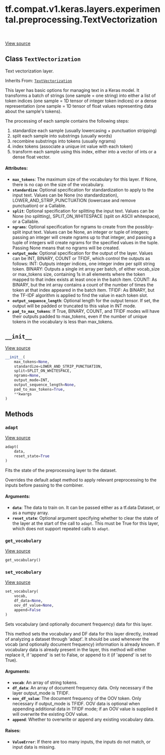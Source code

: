 <div itemscope itemtype="http://developers.google.com/ReferenceObject">
<meta itemprop="name" content="tf.compat.v1.keras.layers.experimental.preprocessing.TextVectorization" />
<meta itemprop="path" content="Stable" />
<meta itemprop="property" content="__init__"/>
<meta itemprop="property" content="adapt"/>
<meta itemprop="property" content="get_vocabulary"/>
<meta itemprop="property" content="set_vocabulary"/>
</div>

# tf.compat.v1.keras.layers.experimental.preprocessing.TextVectorization

<!-- Insert buttons and diff -->

<table class="tfo-notebook-buttons tfo-api" align="left">
</table>

<a target="_blank" href="/code/stable/tensorflow/python/keras/layers/preprocessing/text_vectorization_v1.py">View source</a>



## Class `TextVectorization`

Text vectorization layer.

Inherits From: [`TextVectorization`](../../../../../../../tf/keras/layers/experimental/preprocessing/TextVectorization.md)

<!-- Placeholder for "Used in" -->

This layer has basic options for managing text in a Keras model. It
transforms a batch of strings (one sample = one string) into either a list of
token indices (one sample = 1D tensor of integer token indices) or a dense
representation (one sample = 1D tensor of float values representing data about
the sample's tokens).

The processing of each sample contains the following steps:
  1) standardize each sample (usually lowercasing + punctuation stripping)
  2) split each sample into substrings (usually words)
  3) recombine substrings into tokens (usually ngrams)
  4) index tokens (associate a unique int value with each token)
  5) transform each sample using this index, either into a vector of ints or
     a dense float vector.

#### Attributes:


* <b>`max_tokens`</b>: The maximum size of the vocabulary for this layer. If None,
  there is no cap on the size of the vocabulary.
* <b>`standardize`</b>: Optional specification for standardization to apply to the
  input text. Values can be None (no standardization),
  LOWER_AND_STRIP_PUNCTUATION (lowercase and remove punctuation) or a
  Callable.
* <b>`split`</b>: Optional specification for splitting the input text. Values can be
  None (no splitting), SPLIT_ON_WHITESPACE (split on ASCII whitespace), or a
  Callable.
* <b>`ngrams`</b>: Optional specification for ngrams to create from the possibly-split
  input text. Values can be None, an integer or tuple of integers; passing
  an integer will create ngrams up to that integer, and passing a tuple of
  integers will create ngrams for the specified values in the tuple. Passing
  None means that no ngrams will be created.
* <b>`output_mode`</b>: Optional specification for the output of the layer. Values can
  be INT, BINARY, COUNT or TFIDF, which control the outputs as follows:
    INT: Outputs integer indices, one integer index per split string token.
    BINARY: Outputs a single int array per batch, of either vocab_size or
      max_tokens size, containing 1s in all elements where the token mapped
      to that index exists at least once in the batch item.
    COUNT: As BINARY, but the int array contains a count of the number of
      times the token at that index appeared in the batch item.
    TFIDF: As BINARY, but the TF-IDF algorithm is applied to find the value
      in each token slot.
* <b>`output_sequence_length`</b>: Optional length for the output tensor. If set,
  the output will be padded or truncated to this value in INT mode.
* <b>`pad_to_max_tokens`</b>: If True, BINARY, COUNT, and TFIDF modes will have their
  outputs padded to max_tokens, even if the number of unique tokens in the
  vocabulary is less than max_tokens.

<h2 id="__init__"><code>__init__</code></h2>

<a target="_blank" href="/code/stable/tensorflow/python/keras/layers/preprocessing/text_vectorization.py">View source</a>

``` python
__init__(
    max_tokens=None,
    standardize=LOWER_AND_STRIP_PUNCTUATION,
    split=SPLIT_ON_WHITESPACE,
    ngrams=None,
    output_mode=INT,
    output_sequence_length=None,
    pad_to_max_tokens=True,
    **kwargs
)
```






## Methods

<h3 id="adapt"><code>adapt</code></h3>

<a target="_blank" href="/code/stable/tensorflow/python/keras/layers/preprocessing/text_vectorization.py">View source</a>

``` python
adapt(
    data,
    reset_state=True
)
```

Fits the state of the preprocessing layer to the dataset.

Overrides the default adapt method to apply relevant preprocessing to the
inputs before passing to the combiner.

#### Arguments:


* <b>`data`</b>: The data to train on. It can be passed either as a tf.data Dataset,
  or as a numpy array.
* <b>`reset_state`</b>: Optional argument specifying whether to clear the state of
  the layer at the start of the call to `adapt`. This must be True for
  this layer, which does not support repeated calls to `adapt`.

<h3 id="get_vocabulary"><code>get_vocabulary</code></h3>

<a target="_blank" href="/code/stable/tensorflow/python/keras/layers/preprocessing/text_vectorization.py">View source</a>

``` python
get_vocabulary()
```




<h3 id="set_vocabulary"><code>set_vocabulary</code></h3>

<a target="_blank" href="/code/stable/tensorflow/python/keras/layers/preprocessing/text_vectorization.py">View source</a>

``` python
set_vocabulary(
    vocab,
    df_data=None,
    oov_df_value=None,
    append=False
)
```

Sets vocabulary (and optionally document frequency) data for this layer.

This method sets the vocabulary and DF data for this layer directly, instead
of analyzing a dataset through 'adapt'. It should be used whenever the vocab
(and optionally document frequency) information is already known. If
vocabulary data is already present in the layer, this method will either
replace it, if 'append' is set to False, or append to it (if 'append' is set
to True).

#### Arguments:


* <b>`vocab`</b>: An array of string tokens.
* <b>`df_data`</b>: An array of document frequency data. Only necessary if the layer
  output_mode is TFIDF.
* <b>`oov_df_value`</b>: The document frequency of the OOV token. Only necessary if
  output_mode is TFIDF. OOV data is optional when appending additional
  data in TFIDF mode; if an OOV value is supplied it will overwrite the
  existing OOV value.
* <b>`append`</b>: Whether to overwrite or append any existing vocabulary data.


#### Raises:


* <b>`ValueError`</b>: If there are too many inputs, the inputs do not match, or
  input data is missing.





